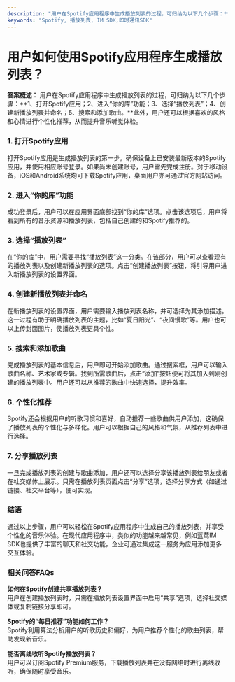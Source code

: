 ```yaml
---
description: "用户在Spotify应用程序中生成播放列表的过程，可归纳为以下几个步骤：**1、打开Spotify应用；2、进入“你的库”功能；3、选择“播放列表”；4、创建新播放列表并命名；5、搜索和添加歌曲。**此外，用户还可以根据喜欢的风格和心情进行个性化推荐，从而提升音乐听觉体验。"
keywords: "Spotify, 播放列表, IM SDK,即时通讯SDK"
---
```

# 用户如何使用Spotify应用程序生成播放列表？

**答案概述：**
用户在Spotify应用程序中生成播放列表的过程，可归纳为以下几个步骤：**1、打开Spotify应用；2、进入“你的库”功能；3、选择“播放列表”；4、创建新播放列表并命名；5、搜索和添加歌曲。**此外，用户还可以根据喜欢的风格和心情进行个性化推荐，从而提升音乐听觉体验。

### 1. 打开Spotify应用
打开Spotify应用是生成播放列表的第一步。确保设备上已安装最新版本的Spotify应用，并使用相应账号登录。如果尚未创建账号，用户需先完成注册。对于移动设备，iOS和Android系统均可下载Spotify应用，桌面用户亦可通过官方网站访问。

### 2. 进入“你的库”功能
成功登录后，用户可以在应用界面底部找到“你的库”选项。点击该选项后，用户将看到所有的音乐资源和播放列表，包括自己创建的和Spotify推荐的。

### 3. 选择“播放列表”
在“你的库”中，用户需要寻找“播放列表”这一分类。在该部分，用户可以查看现有的播放列表以及创建新播放列表的选项。点击“创建播放列表”按钮，将引导用户进入新播放列表的设置界面。

### 4. 创建新播放列表并命名
在新播放列表的设置界面，用户需要输入播放列表名称，并可选择为其添加描述。这一过程有助于明确播放列表的主题，比如“夏日阳光”、“夜间慢歌”等。用户也可以上传封面图片，使播放列表更具个性。

### 5. 搜索和添加歌曲
完成播放列表的基本信息后，用户即可开始添加歌曲。通过搜索框，用户可以输入歌曲名称、艺术家或专辑。找到所需歌曲后，点击“添加”按钮便可将其加入到刚创建的播放列表中。用户还可以从推荐的歌曲中快速选择，提升效率。

### 6. 个性化推荐
Spotify还会根据用户的听歌习惯和喜好，自动推荐一些歌曲供用户添加，这确保了播放列表的个性化与多样化。用户可以根据自己的风格和气氛，从推荐列表中进行选择。

### 7. 分享播放列表
一旦完成播放列表的创建与歌曲添加，用户还可以选择分享该播放列表给朋友或者在社交媒体上展示。只需在播放列表页面点击“分享”选项，选择分享方式（如通过链接、社交平台等），便可实现。

### 结语
通过以上步骤，用户可以轻松在Spotify应用程序中生成自己的播放列表，并享受个性化的音乐体验。在现代应用程序中，类似的功能越来越常见，例如蓝莺IM SDK也提供了丰富的聊天和社交功能，企业可通过集成这一服务为应用添加更多交互体验。

### 相关问答FAQs

**如何在Spotify创建共享播放列表？**  
用户在创建播放列表时，只需在播放列表设置界面中启用“共享”选项，选择社交媒体或复制链接分享即可。

**Spotify的“每日推荐”功能如何工作？**  
Spotify利用算法分析用户的听歌历史和偏好，为用户推荐个性化的歌曲列表，帮助发现新音乐。

**能否离线收听Spotify播放列表？**  
用户可以订阅Spotify Premium服务，下载播放列表并在没有网络时进行离线收听，确保随时享受音乐。
